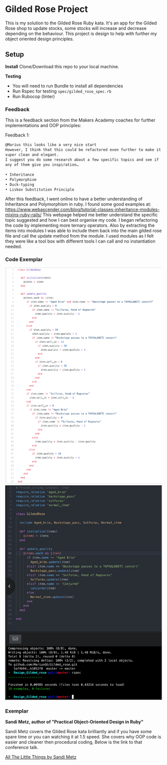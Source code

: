 # Gilded Rose Project

This is my solution to the Gilded Rose Ruby kata.
It's an app for the Gilded Rose shop to update stocks, some stocks will increase and decrease depending on the behaviour. This project is design to help with further my object oriented design principles.


## Setup

**Install**
Clone/Download this repo to your local machine.

**Testing**

- You will need to run Bundle to install all dependencies
- Run Rspec for testing `spec/gilded_rose_spec.rb`
- Run Rubocop (linter)


### Feedback

This is a feedback section from the Makers Academy coaches for further implementations and OOP principles:

 Feedback 1:
 ```
@Marius this looks like a very nice start
However, I think that this could be refactored even further to make it super clean and elegant.
I suggest you do some research about a few specific topics and see if any of them give you inspiration…

• Inheritance
• Polymorphism
• Duck-typing
• Liskov Substitution Principle
 ```
 After this feedback, I went online to have a better understanding of Inheritance  and Polymorphism in ruby. I found some good examples at: https://www.webascender.com/blog/tutorial-classes-inheritance-modules-mixins-ruby-rails/
 This webpage helped me better understand the specific topic suggested and how I can best organise my code. I began refactoring the code by implementing more ternary operators. Also by extracting the items into modules I was able to include them back into the main gilded rose file and call the update method from the module.
 I used modules as I felt they were like a tool box with different tools I can call and no instantiation needed.
### Code Exemplar

![gilded_rose](./public/gilded_rose.png)
![refactored gilded_rose](./public/refactored_gilded_rose.png)

### Exemplar

**Sandi Metz, author of "Practical Object-Oriented Design in Ruby"**

Sandi Metz covers the Gilded Rose kata brilliantly and if you have some spare time or you can watching it at 1.5 speed. She covers why OOP code is easier and cleaner then procedural coding, Below is the link to that conference talk.


[All The Little Things by Sandi Metz](https://www.youtube.com/watch?v=8bZh5LMaSmE)
